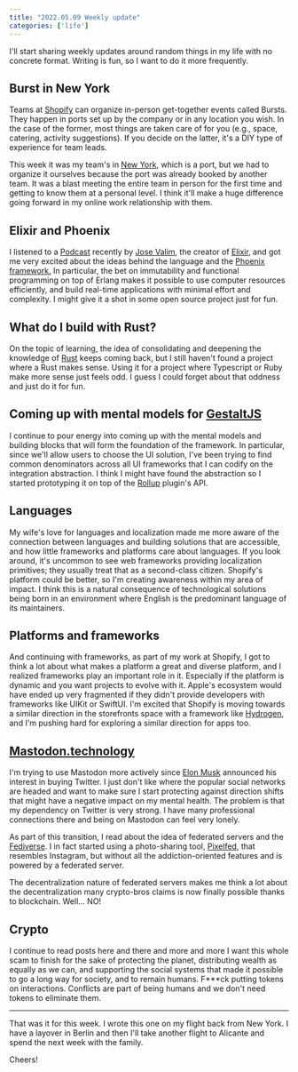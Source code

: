 ```yaml
---
title: "2022.05.09 Weekly update"
categories: ['life']
---
```


I'll start sharing weekly updates around random things in my life with no concrete format. Writing is fun, so I want to do it more frequently.

Burst in New York
-----------------

Teams at [Shopify](https://www.shopify.com/) can organize in-person get-together events called Bursts. They happen in ports set up by the company or in any location you wish. In the case of the former, most things are taken care of for you (e.g., space, catering, activity suggestions). If you decide on the latter, it's a DIY type of experience for team leads.

This week it was my team's in [New York](https://en.wikipedia.org/wiki/New_York_City), which is a port, but we had to organize it ourselves because the port was already booked by another team. It was a blast meeting the entire team in person for the first time and getting to know them at a personal level. I think it'll make a huge difference going forward in my online work relationship with them.

Elixir and Phoenix
------------------

I listened to a [Podcast](https://podcasts.apple.com/us/podcast/jos%C3%A9-valim-creator-of-elixir-and-form-rails/id1397042613?i=1000559827800) recently by [Jose Valim](https://github.com/josevalim), the creator of [Elixir](https://twitter.com/elixirlang), and got me very excited about the ideas behind the language and the [Phoenix framework.](https://phoenixframework.org/) In particular, the bet on immutability and functional programming on top of Erlang makes it possible to use computer resources efficiently, and build real-time applications with minimal effort and complexity. I might give it a shot in some open source project just for fun.

What do I build with Rust?
--------------------------

On the topic of learning, the idea of consolidating and deepening the knowledge of [Rust](https://www.rust-lang.org/) keeps coming back, but I still haven't found a project where a Rust makes sense. Using it for a project where Typescript or Ruby make more sense just feels odd. I guess I could forget about that oddness and just do it for fun.

Coming up with mental models for [GestaltJS](https://gestaltjs.org/ "A link to the GestaltJS project")
------------------------------------------------------------------------------------------------------

I continue to pour energy into coming up with the mental models and building blocks that will form the foundation of the framework. In particular, since we'll allow users to choose the UI solution, I've been trying to find common denominators across all UI frameworks that I can codify on the integration abstraction. I think I might have found the abstraction so I started prototyping it on top of the [Rollup](https://rollupjs.org/guide/en/ "A link to Rollup's documentation") plugin's API.

Languages
---------

My wife's love for languages and localization made me more aware of the connection between languages and building solutions that are accessible, and how little frameworks and platforms care about languages. If you look around, it's uncommon to see web frameworks providing localization primitives; they usually treat that as a second-class citizen. Shopify's platform could be better, so I'm creating awareness within my area of impact. I think this is a natural consequence of technological solutions being born in an environment where English is the predominant language of its maintainers.

Platforms and frameworks
------------------------

And continuing with frameworks, as part of my work at Shopify, I got to think a lot about what makes a platform a great and diverse platform, and I realized frameworks play an important role in it. Especially if the platform is dynamic and you want projects to evolve with it. Apple's ecosystem would have ended up very fragmented if they didn't provide developers with frameworks like UIKit or SwiftUI. I'm excited that Shopify is moving towards a similar direction in the storefronts space with a framework like [Hydrogen](https://hydrogen.shopify.dev/), and I'm pushing hard for exploring a similar direction for apps too.

[Mastodon.technology](https://mastodon.technology/ "A link to the mastodon.technology server")
----------------------------------------------------------------------------------------------

I'm trying to use Mastodon more actively since [Elon Musk](https://twitter.com/elonmusk) announced his interest in buying Twitter. I just don't like where the popular social networks are headed and want to make sure I start protecting against direction shifts that might have a negative impact on my mental health. The problem is that my dependency on Twitter is very strong. I have many professional connections there and being on Mastodon can feel very lonely.

As part of this transition, I read about the idea of federated servers and the [Fediverse](https://fediverse.party/). I in fact started using a photo-sharing tool, [Pixelfed](https://pixelfed.org/), that resembles Instagram, but without all the addiction-oriented features and is powered by a federated server.

The decentralization nature of federated servers makes me think a lot about the decentralization many crypto-bros claims is now finally possible thanks to blockchain. Well... NO!

Crypto
------

I continue to read posts here and there and more and more I want this whole scam to finish for the sake of protecting the planet, distributing wealth as equally as we can, and supporting the social systems that made it possible to go a long way for society, and to remain humans. F***ck putting tokens on interactions. Conflicts are part of being humans and we don't need tokens to eliminate them.

---

That was it for this week. I wrote this one on my flight back from New York. I have a layover in Berlin and then I'll take another flight to Alicante and spend the next week with the family.

Cheers!